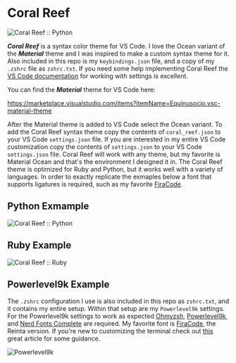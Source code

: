 # Coral Reef
![Coral Reef :: Python](https://i.imgur.com/gOM1hR5.png)

**_Coral Reef_** is a syntax color theme for VS Code. I love the Ocean variant of the **_Material_** theme and I was inspired to make a custom syntax theme for it. Also included in this repo is my `keybindings.json` file, and a copy of my `.zshrc` file as `zshrc.txt`. If you need some help implementing Coral Reef the [VS Code documentation](https://vscode.readthedocs.io/en/latest/getstarted/settings/) for working with settings is excellent.

You can find the **_Material_** theme for VS Code here:

https://marketplace.visualstudio.com/items?itemName=Equinusocio.vsc-material-theme

After the Material theme is added to VS Code select the Ocean variant. To add the Coral Reef syntax theme copy the contents of `coral_reef.json` to your VS Code `settings.json` file. If you are interested in my entire VS Code customization copy the contents of `settings.json` to your VS Code `settings.json` file. Coral Reef will work with any theme, but my favorite is Material Ocean and that's the environment I designed it in. The Coral Reef theme is optimized for Ruby and Python, but it works well with a variety of languages. In order to exactly replicate the exmaples below a font that supports ligatures is required, such as my favorite [FiraCode](https://github.com/ryanoasis/nerd-fonts/tree/master/patched-fonts/FiraCode).

## Python Exmample

![Coral Reef :: Python](https://i.imgur.com/3XOg1Wq.png)


## Ruby Example

![Coral Reef :: Ruby](https://i.imgur.com/ofRkIHf.png)

## Powerlevel9k Example

The `.zshrc` configuration I use is also included in this repo as `zshrc.txt`, and it contains my entire setup. Within that setup are my `Powerlevel9k` settings. For the Powerlevel9k settings to work as expected [Ohmyzsh](https://ohmyz.sh/), [Powerlevel9k](https://github.com/Powerlevel9k/powerlevel9k), and [Nerd Fonts Complete](https://github.com/ryanoasis/nerd-fonts) are required. My favorite font is [FiraCode](https://github.com/ryanoasis/nerd-fonts/tree/master/patched-fonts/FiraCode), the Reinta version. If you're new to customizing the terminal check out [this](https://www.freecodecamp.org/news/how-to-configure-your-macos-terminal-with-zsh-like-a-pro-c0ab3f3c1156/) great article for some guidance.

![Powerlevel9k](https://i.imgur.com/2ic4bDU.png)
